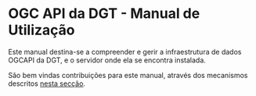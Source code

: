 # OGC API da DGT - Manual de Utilização   

Este manual destina-se a compreender e gerir a infraestrutura de dados OGCAPI da DGT, e o servidor onde ela se encontra instalada.

São bem vindas contribuições para este manual, através dos mecanismos descritos [nesta secção](./contribuir.md).

